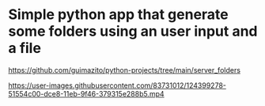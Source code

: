 <h1>Simple python app that generate some folders using an user input and a file</h1>

<a href="https://github.com/guimazito/python-projects/tree/main/server_folders">https://github.com/guimazito/python-projects/tree/main/server_folders</a>

https://user-images.githubusercontent.com/83731012/124399278-51554c00-dce8-11eb-9f46-379315e288b5.mp4

